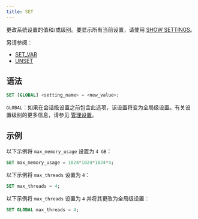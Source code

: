 ```yaml
---
title: SET
---
```


更改系统设置的值和/或级别。要显示所有当前设置，请使用 [SHOW SETTINGS](show-settings.md)。

另请参阅：
- [SET_VAR](set-var.md)
- [UNSET](unset.md)

## 语法

```sql
SET [GLOBAL] <setting_name> = <new_value>;
```

`GLOBAL`：如果在会话级设置之前包含此选项，该设置将变为全局级设置。有关设置级别的更多信息，请参见 [管理设置](/sql/sql-reference/manage-settings)。

## 示例

以下示例将 `max_memory_usage` 设置为 `4 GB`：

```sql
SET max_memory_usage = 1024*1024*1024*4;
```

以下示例将 `max_threads` 设置为 `4`：

```sql
SET max_threads = 4;
```

以下示例将 `max_threads` 设置为 `4` 并将其更改为全局级设置：

```sql
SET GLOBAL max_threads = 4;
```
